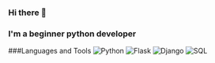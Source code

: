 ### Hi there 👋
### I'm a beginner python developer

###Languages and Tools
![Python](https://img.shields.io/badge/-PYTHON-orange?style=for-the-badge&logo=python)
![Flask](https://img.shields.io/badge/-FLASK-orange?style=for-the-badge&logo=flask)
![Django](https://img.shields.io/badge/-Django-orange?style=for-the-badge&logo=Django)
![SQL](https://img.shields.io/badge/-MySQL-orange?style=for-the-badge&logo=MySQL)
